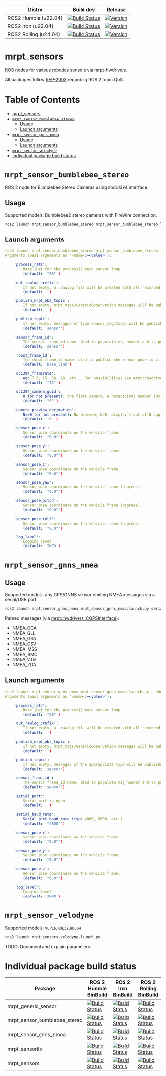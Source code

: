 | Distro | Build dev | Release |
| --- | --- | --- |
| ROS2 Humble (u22.04) | [![Build Status](https://build.ros2.org/job/Hdev__mrpt_sensors__ubuntu_jammy_amd64/badge/icon)](https://build.ros2.org/job/Hdev__mrpt_sensors__ubuntu_jammy_amd64/) | [![Version](https://img.shields.io/ros/v/humble/mrpt_sensors)](https://index.ros.org/search/?term=mrpt_sensors) |
| ROS2 Iron (u22.04) | [![Build Status](https://build.ros2.org/job/Idev__mrpt_sensors__ubuntu_jammy_amd64/badge/icon)](https://build.ros2.org/job/Idev__mrpt_sensors__ubuntu_jammy_amd64/) | [![Version](https://img.shields.io/ros/v/iron/mrpt_sensors)](https://index.ros.org/search/?term=mrpt_sensors) |
| ROS2 Rolling (u24.04) | [![Build Status](https://build.ros2.org/job/Rdev__mrpt_sensors__ubuntu_noble_amd64/badge/icon)](https://build.ros2.org/job/Rdev__mrpt_sensors__ubuntu_noble_amd64/) | [![Version](https://img.shields.io/ros/v/rolling/mrpt_sensors)](https://index.ros.org/search/?term=mrpt_sensors) |

# mrpt_sensors
ROS nodes for various robotics sensors via mrpt-hwdrivers.

All packages follow [REP-2003](https://ros.org/reps/rep-2003.html) regarding ROS 2 topic QoS.

# Table of Contents
* [mrpt_sensors](#mrpt_sensors)
* [`mrpt_sensor_bumblebee_stereo`](#`mrpt_sensor_bumblebee_stereo`)
	* [Usage](#Usage)
	* [Launch arguments](#Launch-arguments)
* [`mrpt_sensor_gnns_nmea`](#`mrpt_sensor_gnns_nmea`)
	* [Usage](#Usage)
	* [Launch arguments](#Launch-arguments)
* [`mrpt_sensor_velodyne`](#`mrpt_sensor_velodyne`)
* [Individual package build status](#Individual-package-build-status)

# `mrpt_sensor_bumblebee_stereo`

ROS 2 node for Bumblebee Stereo Cameras using libdc1394 interface.

## Usage
Supported models: Bumblebee2 stereo cameras with FireWire connection.

```bash
ros2 launch mrpt_sensor_bumblebee_stereo mrpt_sensor_bumblebee_stereo.launch.py
```

## Launch arguments

```yaml
ros2 launch mrpt_sensor_bumblebee_stereo mrpt_sensor_bumblebee_stereo.launch.py --show-args
Arguments (pass arguments as '<name>:=<value>'):

    'process_rate':
        Rate (Hz) for the process() main sensor loop.
        (default: '"80"')

    'out_rawlog_prefix':
        If not empty, a .rawlog file will be created with all recorded data, apart of publishing it as ROS messages.
        (default: '')

    'publish_mrpt_obs_topic':
        If not empty, mrpt_msgs/GenericObservation messages will be published to this topic name with the binary serialization of mrtp::obs::CObservation objects from the sensor.
        (default: '')

    'publish_topic':
        If not empty, messages of type sensor_msg/Image will be published to this topic (plus suffix "_left"/"_right") for each sensor observation.
        (default: 'sensor')

    'sensor_frame_id':
        The sensor frame_id name. Used to populate msg header and to publish to /tf too.
        (default: 'sensor')

    'robot_frame_id':
        The robot frame_id name. Used to publish the sensor pose to /tf.
        (default: 'base_link')

    'dc1394_framerate':
        eg: 7.5, 15, 30, 60, etc... For possibilities see mrpt::hwdrivers::TCaptureOptions_dc1394
        (default: '"15"')

    'dc1394_camera_guid':
        0 (or not present): the first camera. A hexadecimal number (0x11223344): The GUID of the camera to open
        (default: '"0"')

    'camera_preview_decimation':
        N<=0 (or not present): No preview; N>0, display 1 out of N captured frames.
        (default: '"0"')

    'sensor_pose_x':
        Sensor pose coordinate on the vehicle frame.
        (default: '"0.0"')

    'sensor_pose_y':
        Sensor pose coordinate on the vehicle frame.
        (default: '"0.0"')

    'sensor_pose_z':
        Sensor pose coordinate on the vehicle frame.
        (default: '"0.0"')

    'sensor_pose_yaw':
        Sensor pose coordinate on the vehicle frame (degrees).
        (default: '"0.0"')

    'sensor_pose_pitch':
        Sensor pose coordinate on the vehicle frame (degrees).
        (default: '"0.0"')

    'sensor_pose_roll':
        Sensor pose coordinate on the vehicle frame (degrees).
        (default: '"0.0"')

    'log_level':
        Logging level
        (default: 'INFO')
``` 


# `mrpt_sensor_gnns_nmea`

## Usage
Supported models: any GPS/GNNS sensor emiting NMEA messages via a serial/USB port.

```bash
ros2 launch mrpt_sensor_gnns_nmea mrpt_sensor_gnns_nmea.launch.py serial_port:=/dev/ttyACM0 publish_topic:="/gps"
```

Parsed messages (via [mrpt::hwdrivers::CGPSInterface](https://docs.mrpt.org/reference/latest/class_mrpt_hwdrivers_CGPSInterface.html)):
- NMEA_GGA
- NMEA_GLL
- NMEA_GSA
- NMEA_GSV
- NMEA_MSS
- NMEA_RMC
- NMEA_VTG
- NMEA_ZDA

## Launch arguments

```yaml
ros2 launch mrpt_sensor_gnns_nmea mrpt_sensor_gnns_nmea.launch.py --show-args
Arguments (pass arguments as '<name>:=<value>'):

    'process_rate':
        Rate (Hz) for the process() main sensor loop.
        (default: '"50"')

    'out_rawlog_prefix':
        If not empty, a .rawlog file will be created with all recorded data, apart of publishing it as ROS messages.
        (default: '')

    'publish_mrpt_obs_topic':
        If not empty, mrpt_msgs/GenericObservation messages will be published to this topic name with the binary serialization of mrtp::obs::CObservation objects from the sensor.
        (default: '')

    'publish_topic':
        If not empty, messages of the appropriate type will be published to this topic for each sensor observation.
        (default: 'sensor')

    'sensor_frame_id':
        The sensor frame_id name. Used to populate msg header and to publish to /tf too.
        (default: 'sensor')

    'serial_port':
        Serial port to open
        (default: '')

    'serial_baud_rate':
        Serial port baud rate (typ: 4800, 9600, etc.)
        (default: '"4800"')

    'sensor_pose_x':
        Sensor pose coordinate on the vehicle frame.
        (default: '"0.0"')

    'sensor_pose_y':
        Sensor pose coordinate on the vehicle frame.
        (default: '"0.0"')

    'sensor_pose_z':
        Sensor pose coordinate on the vehicle frame.
        (default: '"0.0"')

    'log_level':
        Logging level
        (default: 'INFO')
```

# `mrpt_sensor_velodyne`

Supported models: `VLP16`,`HDL32`,`HDL64`

```bash
ros2 launch mrpt_sensors velodyne.launch.py
```

TODO: Document and explain parameters.


# Individual package build status

| Package | ROS 2 Humble <br/> BinBuild |  ROS 2 Iron <br/> BinBuild |  ROS 2 Rolling <br/> BinBuild |
| --- | --- | --- | --- |
| mrpt_generic_sensor | [![Build Status](https://build.ros2.org/job/Hbin_uJ64__mrpt_generic_sensor__ubuntu_jammy_amd64__binary/badge/icon)](https://build.ros2.org/job/Hbin_uJ64__mrpt_generic_sensor__ubuntu_jammy_amd64__binary/) | [![Build Status](https://build.ros2.org/job/Ibin_uJ64__mrpt_generic_sensor__ubuntu_jammy_amd64__binary/badge/icon)](https://build.ros2.org/job/Ibin_uJ64__mrpt_generic_sensor__ubuntu_jammy_amd64__binary/)| [![Build Status](https://build.ros2.org/job/Rbin_uN64__mrpt_generic_sensor__ubuntu_noble_amd64__binary/badge/icon)](https://build.ros2.org/job/Rbin_uN64__mrpt_generic_sensor__ubuntu_noble_amd64__binary/) |
| mrpt_sensor_bumblebee_stereo | [![Build Status](https://build.ros2.org/job/Hbin_uJ64__mrpt_sensor_bumblebee_stereo__ubuntu_jammy_amd64__binary/badge/icon)](https://build.ros2.org/job/Hbin_uJ64__mrpt_sensor_bumblebee_stereo__ubuntu_jammy_amd64__binary/) | [![Build Status](https://build.ros2.org/job/Ibin_uJ64__mrpt_sensor_bumblebee_stereo__ubuntu_jammy_amd64__binary/badge/icon)](https://build.ros2.org/job/Ibin_uJ64__mrpt_sensor_bumblebee_stereo__ubuntu_jammy_amd64__binary/)| [![Build Status](https://build.ros2.org/job/Rbin_uN64__mrpt_sensor_bumblebee_stereo__ubuntu_noble_amd64__binary/badge/icon)](https://build.ros2.org/job/Rbin_uN64__mrpt_sensor_bumblebee_stereo__ubuntu_noble_amd64__binary/) |
| mrpt_sensor_gnns_nmea | [![Build Status](https://build.ros2.org/job/Hbin_uJ64__mrpt_sensor_gnns_nmea__ubuntu_jammy_amd64__binary/badge/icon)](https://build.ros2.org/job/Hbin_uJ64__mrpt_sensor_gnns_nmea__ubuntu_jammy_amd64__binary/) | [![Build Status](https://build.ros2.org/job/Ibin_uJ64__mrpt_sensor_gnns_nmea__ubuntu_jammy_amd64__binary/badge/icon)](https://build.ros2.org/job/Ibin_uJ64__mrpt_sensor_gnns_nmea__ubuntu_jammy_amd64__binary/)| [![Build Status](https://build.ros2.org/job/Rbin_uN64__mrpt_sensor_gnns_nmea__ubuntu_noble_amd64__binary/badge/icon)](https://build.ros2.org/job/Rbin_uN64__mrpt_sensor_gnns_nmea__ubuntu_noble_amd64__binary/) |
| mrpt_sensorlib | [![Build Status](https://build.ros2.org/job/Hbin_uJ64__mrpt_sensorlib__ubuntu_jammy_amd64__binary/badge/icon)](https://build.ros2.org/job/Hbin_uJ64__mrpt_sensorlib__ubuntu_jammy_amd64__binary/) | [![Build Status](https://build.ros2.org/job/Ibin_uJ64__mrpt_sensorlib__ubuntu_jammy_amd64__binary/badge/icon)](https://build.ros2.org/job/Ibin_uJ64__mrpt_sensorlib__ubuntu_jammy_amd64__binary/)| [![Build Status](https://build.ros2.org/job/Rbin_uN64__mrpt_sensorlib__ubuntu_noble_amd64__binary/badge/icon)](https://build.ros2.org/job/Rbin_uN64__mrpt_sensorlib__ubuntu_noble_amd64__binary/) |
| mrpt_sensors | [![Build Status](https://build.ros2.org/job/Hbin_uJ64__mrpt_sensors__ubuntu_jammy_amd64__binary/badge/icon)](https://build.ros2.org/job/Hbin_uJ64__mrpt_sensors__ubuntu_jammy_amd64__binary/) | [![Build Status](https://build.ros2.org/job/Ibin_uJ64__mrpt_sensors__ubuntu_jammy_amd64__binary/badge/icon)](https://build.ros2.org/job/Ibin_uJ64__mrpt_sensors__ubuntu_jammy_amd64__binary/)| [![Build Status](https://build.ros2.org/job/Rbin_uN64__mrpt_sensors__ubuntu_noble_amd64__binary/badge/icon)](https://build.ros2.org/job/Rbin_uN64__mrpt_sensors__ubuntu_noble_amd64__binary/) |
